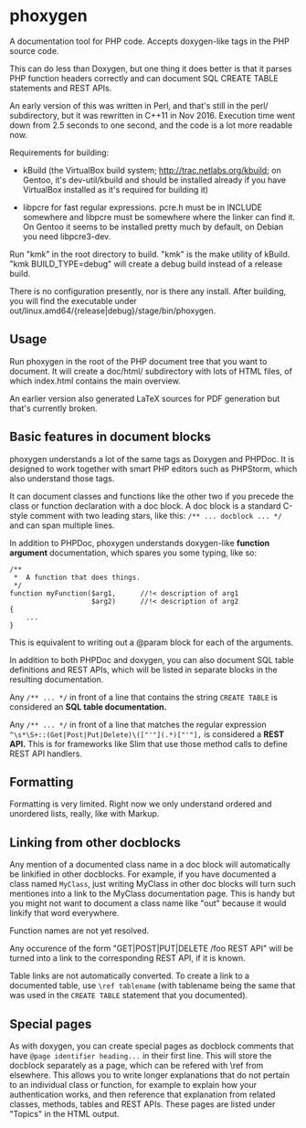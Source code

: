 # phoxygen
A documentation tool for PHP code. Accepts doxygen-like tags in the PHP source code.

This can do less than Doxygen, but one thing it does better is that it parses PHP
function headers correctly and can document SQL CREATE TABLE statements and REST APIs.

An early version of this was written in Perl, and that's still in the perl/ subdirectory,
but it was rewritten in C++11 in Nov 2016. Execution time went down from 2.5 seconds to
one second, and the code is a lot more readable now.

Requirements for building:

 * kBuild (the VirtualBox build system; http://trac.netlabs.org/kbuild; on Gentoo, it's dev-util/kbuild
   and should be installed already if you have VirtualBox installed as it's required for building it)

 * libpcre for fast regular expressions. pcre.h must be in INCLUDE somewhere and libpcre must be
   somewhere where the linker can find it. On Gentoo it seems to be installed pretty much by default,
   on Debian you need libpcre3-dev.

Run "kmk" in the root directory to build. "kmk" is the make utility of kBuild. "kmk BUILD_TYPE=debug" will
create a debug build instead of a release build.

There is no configuration presently, nor is there any install. After building, you will find the
executable under out/linux.amd64/{release|debug}/stage/bin/phoxygen.

## Usage

Run phoxygen in the root of the PHP document tree that you want to document. It will create a doc/html/ subdirectory
with lots of HTML files, of which index.html contains the main overview.

An earlier version also generated LaTeX sources for PDF generation but that's currently broken.

## Basic features in document blocks

phoxygen understands a lot of the same tags as Doxygen and PHPDoc. It is designed to work together with smart PHP editors
such as PHPStorm, which also understand those tags.

It can document classes and functions like the other two if you precede the class or function declaration with a doc block.
A doc block is a standard C-style comment with two leading stars, like this: `/** ... docblock ... */` and can span multiple lines.

In addition to PHPDoc, phoxygen understands doxygen-like **function argument** documentation, which spares you some typing, like so:

```
/**
 *  A function that does things.
 */
function myFunction($arg1,      //!< description of arg1
                    $arg2)      //!< description of arg2
{
    ...
}
```

This is equivalent to writing out a @param block for each of the arguments.

In addition to both PHPDoc and doxygen, you can also document SQL table definitions and REST APIs, which will be listed in
separate blocks in the resulting documentation.

Any `/** ... */` in front of a line that contains the string `CREATE TABLE` is considered an **SQL table documentation.**

Any `/** ... */` in front of a line that matches the regular expression `^\s*\S+::(Get|Post|Put|Delete)\(["'"](.*)["'"],`
is considered a **REST API.** This is for frameworks like Slim that use those method calls to define REST API handlers.


## Formatting

Formatting is very limited. Right now we only understand ordered and unordered lists, really, like with Markup.


## Linking from other docblocks

Any mention of a documented class name in a doc block will automatically be linkified in other docblocks. For example,
if you have documented a class named `MyClass`, just writing MyClass in other doc blocks will turn such mentiones into
a link to the MyClass documentation page. This is handy but you might not want to document a class name like "out"
because it would linkify that word everywhere.

Function names are not yet resolved.

Any occurence of the form "GET|POST|PUT|DELETE /foo REST API" will be turned into a link to the corresponding REST API,
if it is known.

Table links are not automatically converted. To create a link to a documented table, use `\ref tablename` (with tablename
being the same that was used in the `CREATE TABLE` statement that you documented).


## Special pages

As with doxygen, you can create special pages as docblock comments that have `@page identifier heading...` in their first
line. This will store the docblock separately as a page, which can be refered with \ref from elsewhere. This allows you
to write longer explanations that do not pertain to an individual class or function, for example to explain how your
authentication works, and then reference that explanation from related classes, methods, tables and REST APIs. These
pages are listed under "Topics" in the HTML output.

